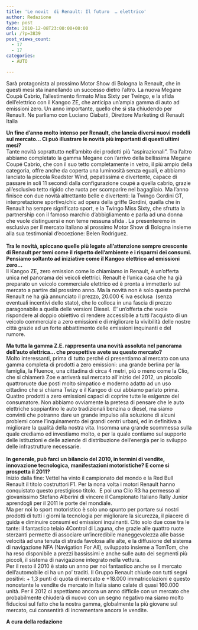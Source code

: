 ```yaml
---
title: 'Le novit  di Renault: Il futuro  … elettrico'
author: Redazione
type: post
date: 2010-12-08T23:00:00+00:00
url: /?p=3839
post_views_count:
  - 17
  - 17
categories:
  - AUTO

---
```

Sar&agrave; protagonista al prossimo Motor Show di Bologna la Renault, che in questi mesi sta inanellando un successo dietro l&#8217;altro. La nuova Megane Coup&egrave; Cabrio, l&#8217;allestimento firmato Miss Sixty per Twingo, e la sfida dell&#8217;elettrico con il Kangoo ZE, che anticipa un&#8217;ampia gamma di auto ad emissioni zero. Un anno importante, quello che si sta chiudendo per Renault. Ne parliamo con Luciano Ciabatti, Direttore Marketing di Renault Italia

**Un fine d&rsquo;anno molto intenso per Renault, che lancia diversi nuovi modelli sul mercato&#8230; Ci pu&ograve; illustrare le novit&agrave; pi&ugrave; importanti di questi ultimi mesi?**  
Tante novit&agrave; soprattutto nell&rsquo;ambito dei prodotti pi&ugrave; &ldquo;aspirazionali&rdquo;. Tra l&rsquo;altro abbiamo completato la gamma Megane con l&rsquo;arrivo della bellissima Megane Coup&eacute; Cabrio, che con il suo tetto completamente in vetro, il pi&ugrave; ampio della categoria, offre anche da coperta una luminosit&agrave; senza eguali, e abbiamo lanciato la piccola Roadster Wind, pepatissima e divertente, capace di passare in soli 11 secondi dalla configurazione coup&eacute; a quella cabrio, grazie all&rsquo;esclusivo tetto rigido che ruota per scomparire nel bagagliaio. Ma l&rsquo;anno finisce con due novit&agrave; altrettanto belle e divertenti: la Twingo Gordini GT, interpretazione sportivo/chic ad opera della griffe Gordini, quella che in Renault ha sempre significato sport, e la Twingo Miss Sixty, che sfrutta la partnership con il famoso marchio d&rsquo;abbigliamento e parla ad una donna che vuole distinguersi e non teme nessuna sfida . La presenteremo in esclusiva per il mercato italiano al prossimo Motor Show di Bologna insieme alla sua testimonial d&rsquo;eccezione: Belen Rodriguez.  
&nbsp;  
**Tra le novit&agrave;, spiccano quelle pi&ugrave; legate all&rsquo;attenzione sempre crescente di Renault per temi come il rispetto dell&rsquo;ambiente e i risparmi dei consumi. Pensiamo soltanto ad iniziative come il Kangoo elettrico ad emissioni zero&#8230;**  
Il Kangoo ZE, zero emission come lo chiamiamo in Renault, &egrave; un&rsquo;offerta unica nel panorama dei veicoli elettrici. Renault &egrave; l&rsquo;unica casa che ha gi&agrave; preparato un veicolo commerciale elettrico ed &egrave; pronta a immetterlo sul mercato a partire dal prossimo anno. Ma la novit&agrave; non &egrave; solo questa perch&eacute; Renault ne ha gi&agrave; annunciato il prezzo, 20.000 &euro; iva esclusa&nbsp; (senza eventuali incentivi dello stato), che lo colloca in una fascia di prezzo paragonabile a quella delle versioni Diesel.&nbsp; E&rsquo; un&rsquo;offerta che vuole rispondere al doppio obiettivo di rendere accessibile a tutti l&rsquo;acquisto di un veicolo commerciale a zero emissioni e di migliorare la vivibilit&agrave; delle nostre citt&agrave; grazie ad un forte abbattimento delle emissioni inquinanti e del rumore.&nbsp; 

**Ma tutta la gamma Z.E. rappresenta una novit&agrave; assoluta nel panorama dell&rsquo;auto elettrica&#8230; che prospettive avete su questo mercato?**  
Molto interessanti, prima di tutto perch&eacute; ci presentiamo al mercato con una gamma completa di prodotti a zero emissioni: una grande berlina per la famiglia, la Fluence, una cittadina di circa 4 metri, pi&ugrave; o meno come la Clio, che si chiamer&agrave; Zoe e arriver&agrave; sul mercato all&rsquo;inizio del 2012, un piccolo quattroruote due posti molto simpatico e moderno adatto ad un uso cittadino che si chiama Twizy e il Kangoo di cui abbiamo parlato prima. Quattro prodotti a zero emissioni capaci di coprire tutte le esigenze del consumatore. Non abbiamo ovviamente la pretesa di pensare che le auto elettriche soppiantino le auto tradizionali benzina o diesel, ma siamo convinti che potranno dare un grande impulso alla soluzione di alcuni problemi come l&rsquo;inquinamento dei grandi centri urbani, ed in definitiva a migliorare la qualit&agrave; della nostra vita. Insomma una grande scommessa sulla quale crediamo ed investiamo molto, e per la quale contiamo sul supporto delle istituzioni e delle aziende di distribuzione dell&rsquo;energia per lo sviluppo delle infrastrutture necessarie.  
&nbsp;  
**In generale, pu&ograve; farci un bilancio del 2010, in termini di vendite, innovazione tecnologica, manifestazioni motoristiche? E come si prospetta il 2011?**  
Inizio dalla fine: Vettel ha vinto il campionato del mondo e la Red Bull Renault il titolo costruttori F1. Per la nona volta i motori Renault hanno conquistato questo prestigioso titolo.&nbsp; E poi una Clio R3 ha permesso al giovanissimo Stefano Alberini di vincere il Campionato Italiano Rally Junior aprendogli per il 2011 le porte del mondiale.  
Ma per noi lo sport motoristico &egrave; solo uno spunto per portare sui nostri prodotti di tutti i giorni la tecnologia per migliorare la sicurezza, il piacere di guida e diminuire consumi ed emissioni inquinanti. Cito solo due cose tra le tante: il fantastico telaio 4Control di Laguna, che grazie alle quattro ruote sterzanti permette di associare un&rsquo;incredibile maneggevolezza alle basse velocit&agrave; ad una tenuta di strada favolosa alle alte, e la diffusione del sistema di navigazione NFA (Navigation For All), sviluppato insieme a TomTom, che ha reso disponibile a prezzi bassissimi e anche sulle auto dei segmenti pi&ugrave; piccoli, il sistema di navigazione integrato nella vettura.  
Per il resto il 2010 &egrave; stato un anno per noi fantastico anche se il mercato dell&rsquo;automobile ci ha un po&rsquo; traditi. Il Gruppo Renault chiude con tutti segni positivi: + 1,3 punti di quota di mercato e +18.000 immatricolazioni e questo nonostante le vendite de mercato in Italia siano calate di quasi 160.000 unit&agrave;. Per il 2012 ci aspettiamo ancora un anno difficile con un mercato che probabilmente chiuder&agrave; di nuovo con un segno negativo ma siamo molto fiduciosi sul fatto che la nostra gamma, globalmente la pi&ugrave; giovane sul mercato, cui consentir&agrave; di incrementare ancora le vendite.&nbsp; 

**A cura della redazione**